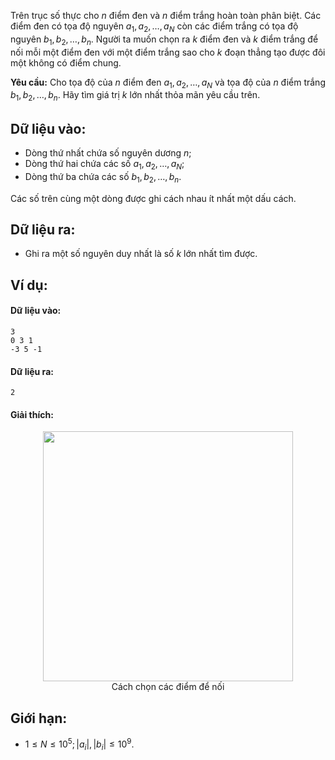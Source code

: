 Trên trục số thực cho $n$ điểm đen và $n$ điểm trắng hoàn toàn phân biệt. Các điểm đen có tọa độ nguyên $a_1, a_2, …, a_N$ còn các điểm trắng có tọa độ nguyên $b_1, b_2, …, b_n$. Người ta muốn chọn ra $k$ điểm đen và $k$ điểm trắng để nối mỗi một điểm đen với một điểm trắng sao cho $k$ đoạn thẳng tạo được đôi một không có điểm chung.

**Yêu cầu:** Cho tọa độ của $n$ điểm đen $a_1, a_2, …, a_N$ và tọa độ của $n$ điểm trắng $b_1, b_2, …, b_n$. Hãy tìm giá trị $k$ lớn nhất thỏa mãn yêu cầu trên.

## Dữ liệu vào:
- Dòng thứ nhất chứa số nguyên dương $n$;
- Dòng thứ hai chứa các số $a_1, a_2, …, a_N$;
- Dòng thứ ba chứa các số $b_1, b_2, …, b_n$.

Các số trên cùng một dòng được ghi cách nhau ít nhất một dấu cách.

## Dữ liệu ra:
- Ghi ra một số nguyên duy nhất là số $k$ lớn nhất tìm được.

## Ví dụ:
#### Dữ liệu vào:
```
3
0 3 1
-3 5 -1
```

#### Dữ liệu ra:
```
2
```

#### Giải thích:
<center><img src="/images/problems/446/DPPOINTS.png" width=400px></center>
<center>Cách chọn các điểm để nối</center>

## Giới hạn:
- $1 ≤ N ≤ 10^5; |a_i|, |b_i| ≤ 10^9$.
